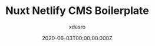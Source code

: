 ---
title: Nuxt Netlify CMS Boilerplate
github: https://github.com/xdesro/nuxt-netlify-cms-starter
author: xdesro
demo: https://nuxt-netlify-cms-starter.netlify.com
date: 2020-06-03T00:00:00.000Z
ssg:
  - Nuxt
cms:
  - NetlifyCMS
category:
  - Blog
description: A super unopinionated starter project.
draft: true
publish_date: '2019-08-27T17:59:19Z'
update_date: '2021-04-19T16:21:58Z'
github_star: 67
github_fork: 21
---